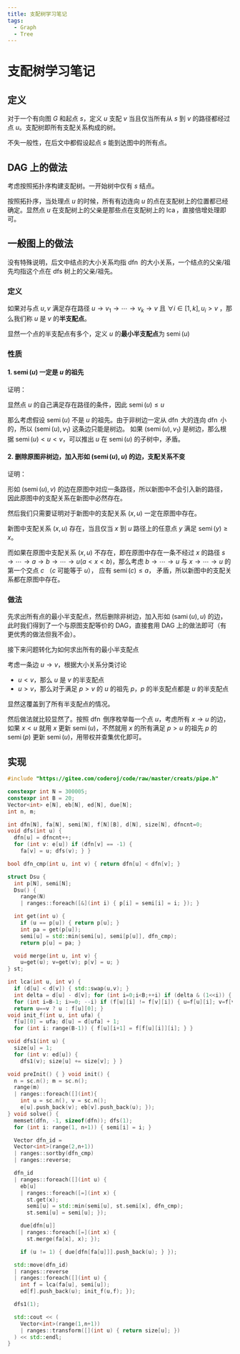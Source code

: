 ```yaml
---
title: 支配树学习笔记
tags: 
  - Graph
  - Tree
---
```


# 支配树学习笔记

## 定义

对于一个有向图 $G$ 和起点 $s$，定义 $u$ 支配 $v$ 当且仅当所有从 $s$ 到 $v$ 的路径都经过点 $u$。支配树即所有支配关系构成的树。

不失一般性，在后文中都假设起点 $s$ 能到达图中的所有点。

## DAG 上的做法

考虑按照拓扑序构建支配树。一开始树中仅有 $s$ 结点。

按照拓扑序，当处理点 $u$ 的时候，所有有边连向 $u$ 的点在支配树上的位置都已经确定。显然点 $u$ 在支配树上的父亲是那些点在支配树上的 $\operatorname{lca}$，直接倍增处理即可。

## 一般图上的做法

没有特殊说明，后文中结点的大小关系均指 $\operatorname{dfn}$ 的大小关系，一个结点的父亲/祖先均指这个点在 dfs 树上的父亲/祖先。

### 定义

如果对与点 $u,v$ 满足存在路径 $u\to v_1 \to \cdots \to v_k \to v$ 且 $\forall i \in [1,k], u_i > v$ ，那么我们称 $u$ 是 $v$ 的**半支配点**。

显然一个点的半支配点有多个，定义 $u$ 的**最小半支配点**为 $\operatorname{semi}(u)$

### 性质

#### 1. $\operatorname{semi}(u)$ 一定是 $u$ 的祖先

证明：

显然点 $u$ 的自己满足存在路径的条件，因此 $\operatorname{semi}(u) \leq u$ 

那么考虑假设 $\operatorname{semi}(u)$ 不是 $u$ 的祖先。由于非树边一定从 $\operatorname{dfn}$ 大的连向 $\operatorname{dfn}$ 小的，所以 $(\operatorname{semi}(u),v_1)$ 这条边只能是树边。 如果 $(\operatorname{semi}(u),v_1)$ 是树边，那么根据 $\operatorname{semi}(u) < u < v$，可以推出 $u$ 在 $\operatorname{semi}(u)$ 的子树中，矛盾。

#### 2. 删除原图非树边，加入形如 $(\operatorname{semi}(u), u)$ 的边，支配关系不变

证明：

形如 $(\operatorname{semi}(u), v)$ 的边在原图中对应一条路径，所以新图中不会引入新的路径，因此原图中的支配关系在新图中必然存在。

然后我们只需要证明对于新图中的支配关系 $(x,u)$ 一定在原图中存在。

新图中支配关系 $(x,u)$ 存在，当且仅当 $x$ 到 $u$ 路径上的任意点 $y$ 满足 $\operatorname{semi}(y) \geq x$。

而如果在原图中支配关系 $(x,u)$ 不存在，即在原图中存在一条不经过 $x$ 的路径 $s \to \cdots \to a \to b \to \cdots \to u(a < x < b)$，那么考虑 $b\to \cdots \to u$ 与 $x\to \cdots \to u$ 的第一个交点 $c$ （$c$ 可能等于 $u$）， 应有 $\operatorname{semi}(c) \leq a$， 矛盾，所以新图中的支配关系都在原图中存在。

### 做法

先求出所有点的最小半支配点，然后删除非树边，加入形如 $(\operatorname{sami}(u), u)$ 的边，此时我们得到了一个与原图支配等价的 DAG，直接套用 DAG 上的做法即可（有更优秀的做法但我不会）。

接下来问题转化为如何求出所有的最小半支配点

考虑一条边 $u \to v$，根据大小关系分类讨论

+ $u < v$，那么 $u$ 是 $v$ 的半支配点
+ $u > v$，那么对于满足 $p > v$ 的 $u$ 的祖先 $p$，$p$ 的半支配点都是 $u$ 的半支配点

显然这覆盖到了所有半支配点的情况。

然后做法就比较显然了。按照 $\operatorname{dfn}$ 倒序枚举每一个点 $u$，考虑所有 $x\to u$ 的边，如果 $x < u$  就用 $x$ 更新 $\operatorname{semi}(u)$，不然就用 $x$ 的所有满足 $p > u$ 的祖先 $p$ 的 $\operatorname{semi}(p)$ 更新 $\operatorname{semi}(u)$，用带权并查集优化即可。 

## 实现

```cpp
#include "https://gitee.com/coderoj/code/raw/master/creats/pipe.h"

constexpr int N = 300005;
constexpr int B = 20;
Vector<int> e[N], eb[N], ed[N], due[N];
int n, m;

int dfn[N], fa[N], semi[N], f[N][B], d[N], size[N], dfncnt=0;
void dfs(int u) {
  dfn[u] = dfncnt++;
  for (int v: e[u]) if (dfn[v] == -1) {
    fa[v] = u; dfs(v); } }

bool dfn_cmp(int u, int v) { return dfn[u] < dfn[v]; }

struct Dsu {
  int p[N], semi[N];
  Dsu() { 
    range(N)
    | ranges::foreach([&](int i) { p[i] = semi[i] = i; }); }

  int get(int u) { 
    if (u == p[u]) { return p[u]; }
    int pa = get(p[u]);
    semi[u] = std::min(semi[u], semi[p[u]], dfn_cmp); 
    return p[u] = pa; }

  void merge(int u, int v) { 
    u=get(u); v=get(v); p[v] = u; } 
} st;

int lca(int u, int v) {
  if (d[u] < d[v]) { std::swap(u,v); }
  int delta = d[u] - d[v]; for (int i=0;i<B;++i) if (delta & (1<<i)) { u=f[u][i]; }
  for (int i=B-1; i>=0; --i) if (f[u][i] != f[v][i]) { u=f[u][i]; v=f[v][i]; }
  return u==v ? u : f[u][0]; }
void init_f(int u, int ufa) {
  f[u][0] = ufa; d[u] = d[ufa] + 1;
  for (int i: range(B-1)) { f[u][i+1] = f[f[u][i]][i]; } }

void dfs1(int u) {
  size[u] = 1;
  for (int v: ed[u]) { 
    dfs1(v); size[u] += size[v]; } }

void preInit() { } void init() {
  n = sc.n(); m = sc.n();
  range(m)
  | ranges::foreach([](int){
    int u = sc.n(), v = sc.n();
    e[u].push_back(v); eb[v].push_back(u); });
} void solve() {
  memset(dfn, -1, sizeof(dfn)); dfs(1);
  for (int i: range(1, n+1)) { semi[i] = i; }

  Vector dfn_id = 
  Vector<int>(range(2,n+1)) 
  | ranges::sortby(dfn_cmp)
  | ranges::reverse;

  dfn_id
  | ranges::foreach([](int u) {
    eb[u] 
    | ranges::foreach([=](int x) {
      st.get(x); 
      semi[u] = std::min(semi[u], st.semi[x], dfn_cmp); 
      st.semi[u] = semi[u]; });

    due[dfn[u]] 
    | ranges::foreach([=](int x) { 
      st.merge(fa[x], x); });

    if (u != 1) { due[dfn[fa[u]]].push_back(u); } });

  std::move(dfn_id)
  | ranges::reverse
  | ranges::foreach([](int u) {
    int f = lca(fa[u], semi[u]);
    ed[f].push_back(u); init_f(u,f); });

  dfs1(1);

  std::cout << (
    Vector<int>(range(1,n+1)) 
    | ranges::transform([](int u) { return size[u]; })
  ) << std::endl;
}
```

